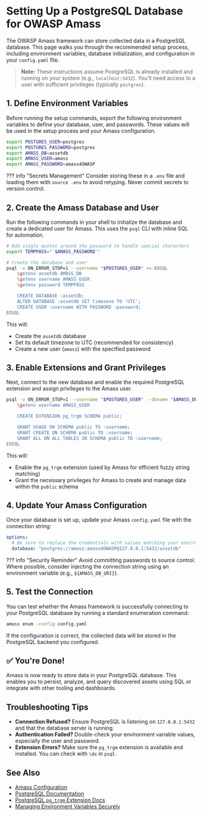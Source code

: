 # Setting Up a PostgreSQL Database for OWASP Amass

The OWASP Amass framework can store collected data in a PostgreSQL database. This page walks you through the recommended setup process, including environment variables, database initialization, and configuration in your `config.yaml` file.

> **Note:** These instructions assume PostgreSQL is already installed and running on your system (e.g., `localhost:5432`). You’ll need access to a user with sufficient privileges (typically `postgres`).

## 1. Define Environment Variables

Before running the setup commands, export the following environment variables to define your database, user, and passwords. These values will be used in the setup process and your Amass configuration.

```bash
export POSTGRES_USER=postgres
export POSTGRES_PASSWORD=postgres
export AMASS_DB=assetdb
export AMASS_USER=amass
export AMASS_PASSWORD=amass4OWASP
```

??? info "Secrets Management"
    Consider storing these in a `.env` file and loading them with `source .env` to avoid retyping. Never commit secrets to version control.

## 2. Create the Amass Database and User

Run the following commands in your shell to initialize the database and create a dedicated user for Amass. This uses the `psql` CLI with inline SQL for automation.

```bash
# Add single quotes around the password to handle special characters
export TEMPPASS="'$AMASS_PASSWORD'"

# Create the database and user
psql -v ON_ERROR_STOP=1 --username "$POSTGRES_USER" <<-EOSQL
    \getenv assetdb AMASS_DB
    \getenv username AMASS_USER
    \getenv password TEMPPASS

    CREATE DATABASE :assetdb;
    ALTER DATABASE :assetdb SET timezone TO 'UTC';
    CREATE USER :username WITH PASSWORD :password;
EOSQL
```

This will:

* Create the `assetdb` database
* Set its default timezone to UTC (recommended for consistency)
* Create a new user (`amass`) with the specified password

## 3. Enable Extensions and Grant Privileges

Next, connect to the new database and enable the required PostgreSQL extension and assign privileges to the Amass user.

```bash
psql -v ON_ERROR_STOP=1 --username "$POSTGRES_USER" --dbname "$AMASS_DB" <<-EOSQL
    \getenv username AMASS_USER

    CREATE EXTENSION pg_trgm SCHEMA public;

    GRANT USAGE ON SCHEMA public TO :username;
    GRANT CREATE ON SCHEMA public TO :username;
    GRANT ALL ON ALL TABLES IN SCHEMA public TO :username;
EOSQL
```

This will:

* Enable the `pg_trgm` extension (used by Amass for efficient fuzzy string matching)
* Grant the necessary privileges for Amass to create and manage data within the `public` schema

## 4. Update Your Amass Configuration

Once your database is set up, update your Amass `config.yaml` file with the connection string:

```yaml
options:
  # Be sure to replace the credentials with values matching your environment
  database: "postgres://amass:amass4OWASP@127.0.0.1:5432/assetdb"
```

??? info "Security Reminder"
    Avoid committing passwords to source control. Where possible, consider injecting the connection string using an environment variable (e.g., `${AMASS_DB_URI}`).

## 5. Test the Connection

You can test whether the Amass framework is successfully connecting to your PostgreSQL database by running a standard enumeration command:

```bash
amass enum -config config.yaml
```

If the configuration is correct, the collected data will be stored in the PostgreSQL backend you configured.

## ✅ You're Done!

Amass is now ready to store data in your PostgreSQL database. This enables you to persist, analyze, and query discovered assets using SQL or integrate with other tooling and dashboards.

## Troubleshooting Tips

* **Connection Refused?** Ensure PostgreSQL is listening on `127.0.0.1:5432` and that the database server is running.
* **Authentication Failed?** Double-check your environment variable values, especially the user and password.
* **Extension Errors?** Make sure the `pg_trgm` extension is available and installed. You can check with `\dx` in `psql`.

## See Also

* [Amass Configuration](../configuration/configuration.md)
* [PostgreSQL Documentation](https://www.postgresql.org/docs/current/index.html)
* [PostgreSQL `pg_trgm` Extension Docs](https://www.postgresql.org/docs/current/pgtrgm.html)
* [Managing Environment Variables Securely](https://direnv.net/)
